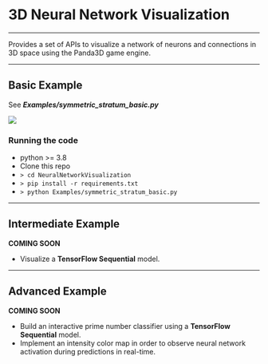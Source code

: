 # 3D Neural Network Visualization
***
Provides a set of APIs to visualize a network of neurons and connections in 3D space using the Panda3D game engine.
***

## Basic Example
See ***Examples/symmetric_stratum_basic.py***

![](Examples/assets/symmetric_stratum_basic.gif)

### Running the code

- python >= 3.8
- Clone this repo
- `> cd NeuralNetworkVisualization`
- `> pip install -r requirements.txt`
- `> python Examples/symmetric_stratum_basic.py `

***
## Intermediate Example
**COMING SOON**
- Visualize a **TensorFlow Sequential** model.
***
## Advanced Example
**COMING SOON**
- Build an interactive prime number classifier using a **TensorFlow Sequential** model.
- Implement an intensity color map in order to observe neural network activation during predictions in real-time.